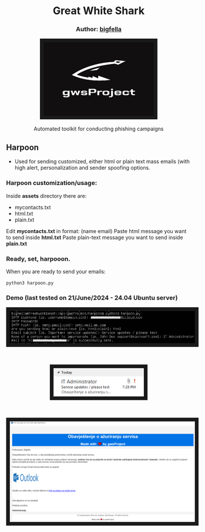<h1 align="center">Great White Shark</h3>
<h3 align="center">Author: <a href="https://nikolazivkovic.me">bigfella</a></h3>

<p align="center">
<img src="../imgs/gwslogo.png" width="300" height="200" border="10"/>
</p>
<p align="center">Automated toolkit for conducting phishing campaigns</p>


## Harpoon
- Used for sending customized, either html or plain text mass emails (with high alert, personalization and sender spoofing options.

### Harpoon customization/usage:
Inside <b>assets</b> directory there are:
- mycontacts.txt
- html.txt
- plain.txt

Edit <b>mycontacts.txt</b> in format: (name email)
Paste html message you want to send inside  <b>html.txt</b>
Paste plain-text message you want to send inside <b>plain.txt</b>

### Ready, set, harpooon.
When you are ready to send your emails:
```
python3 harpoon.py
```

### Demo (last tested on 21/June/2024 - 24.04 Ubuntu server) 

<p align="center">
<img src="../imgs/harpoon1.png" border="10"/>
</p>
<br>
<p align="center">
<img src="../imgs/harpoon2.png" border="10"/>
</p>
<br>
<p align="center">
<img src="../imgs/harpoon3.png" border="10"/>
</p>
